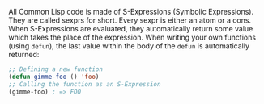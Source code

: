 All Common Lisp code is made of S-Expressions (Symbolic Expressions). They are called sexprs for short. Every sexpr is either an atom or a cons. When S-Expressions are evaluated, they automatically return some value which takes the place of the expression. When writing your own functions (using `defun`), the last value within the body of the `defun` is automatically returned:

```lisp
;; Defining a new function
(defun gimme-foo () 'foo)
;; Calling the function as an S-Expression
(gimme-foo) ; => FOO
```
